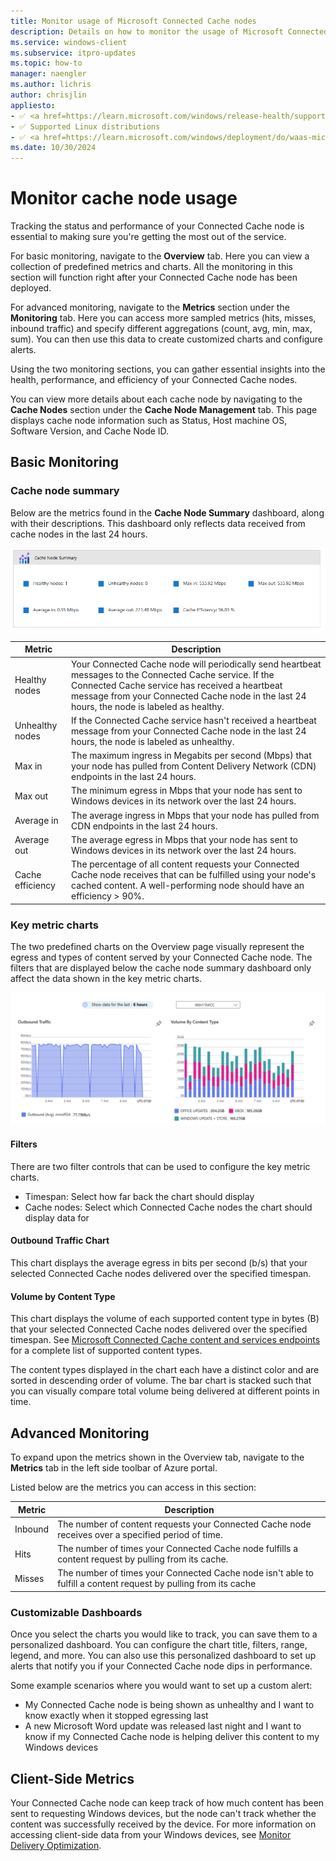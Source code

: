 ```yaml
---
title: Monitor usage of Microsoft Connected Cache nodes
description: Details on how to monitor the usage of Microsoft Connected Cache for Enterprise cache nodes.
ms.service: windows-client
ms.subservice: itpro-updates
ms.topic: how-to
manager: naengler
ms.author: lichris
author: chrisjlin
appliesto: 
- ✅ <a href=https://learn.microsoft.com/windows/release-health/supported-versions-windows-client target=_blank>Windows 11</a>
- ✅ Supported Linux distributions
- ✅ <a href=https://learn.microsoft.com/windows/deployment/do/waas-microsoft-connected-cache target=_blank>Microsoft Connected Cache for Enterprise</a>	
ms.date: 10/30/2024
---
```


# Monitor cache node usage

Tracking the status and performance of your Connected Cache node is essential to making sure you're getting the most out of the service.

For basic monitoring, navigate to the **Overview** tab. Here you can view a collection of predefined metrics and charts. All the monitoring in this section will function right after your Connected Cache node has been deployed.

For advanced monitoring, navigate to the **Metrics** section under the **Monitoring** tab. Here you can access more sampled metrics (hits, misses, inbound traffic) and specify different aggregations (count, avg, min, max, sum). You can then use this data to create customized charts and configure alerts.

Using the two monitoring sections, you can gather essential insights into the health, performance, and efficiency of your Connected Cache nodes.

You can view more details about each cache node by navigating to the **Cache Nodes** section under the **Cache Node Management** tab. This page displays cache node information such as Status, Host machine OS, Software Version, and Cache Node ID.

## Basic Monitoring

### Cache node summary

Below are the metrics found in the **Cache Node Summary** dashboard, along with their descriptions. This dashboard only reflects data received from cache nodes in the last 24 hours.

![Screenshot of cache node summary in the Azure portal interface.](../images/mcc-ent-cache-node-summary.png)

| Metric | Description |
| --- | --- |
| Healthy nodes | Your Connected Cache node will periodically send heartbeat messages to the Connected Cache service. If the Connected Cache service has received a heartbeat message from your Connected Cache node in the last 24 hours, the node is labeled as healthy. |
| Unhealthy nodes | If the Connected Cache service hasn't received a heartbeat message from your Connected Cache node in the last 24 hours, the node is labeled as unhealthy. |
| Max in | The maximum ingress in Megabits per second (Mbps) that your node has pulled from Content Delivery Network (CDN) endpoints in the last 24 hours. |
| Max out | The minimum egress in Mbps that your node has sent to Windows devices in its network over the last 24 hours. |
| Average in | The average ingress in Mbps that your node has pulled from CDN endpoints in the last 24 hours. |
| Average out | The average egress in Mbps that your node has sent to Windows devices in its network over the last 24 hours. |
| Cache efficiency | The percentage of all content requests your Connected Cache node receives that can be fulfilled using your node's cached content. A well-performing node should have an efficiency > 90%. |

### Key metric charts

The two predefined charts on the Overview page visually represent the egress and types of content served by your Connected Cache node. The filters that are displayed below the cache node summary dashboard only affect the data shown in the key metric charts.

![Screenshot of key metric charts in the Azure portal interface.](../images/mcc-ent-key-metric-charts.png)

#### Filters

There are two filter controls that can be used to configure the key metric charts.

- Timespan: Select how far back the chart should display
- Cache nodes: Select which Connected Cache nodes the chart should display data for

#### Outbound Traffic Chart

This chart displays the average egress in bits per second (b/s) that your selected Connected Cache nodes delivered over the specified timespan.

#### Volume by Content Type

This chart displays the volume of each supported content type in bytes (B) that your selected Connected Cache nodes delivered over the specified timespan. See [Microsoft Connected Cache content and services endpoints](delivery-optimization-endpoints.md) for a complete list of supported content types.

The content types displayed in the chart each have a distinct color and are sorted in descending order of volume. The bar chart is stacked such that you can visually compare total volume being delivered at different points in time.

## Advanced Monitoring

To expand upon the metrics shown in the Overview tab, navigate to the **Metrics** tab in the left side toolbar of Azure portal.

Listed below are the metrics you can access in this section:

| Metric | Description |
| --- | --- |
| Inbound | The number of content requests your Connected Cache node receives over a specified period of time. |
| Hits | The number of times your Connected Cache node fulfills a content request by pulling from its cache. |
| Misses | The number of times your Connected Cache node isn't able to fulfill a content request by pulling from its cache |

### Customizable Dashboards

Once you select the charts you would like to track, you can save them to a personalized dashboard. You can configure the chart title, filters, range, legend, and more. You can also use this personalized dashboard to set up alerts that notify you if your Connected Cache node dips in performance.

Some example scenarios where you would want to set up a custom alert:

- My Connected Cache node is being shown as unhealthy and I want to know exactly when it stopped egressing last
- A new Microsoft Word update was released last night and I want to know if my Connected Cache node is helping deliver this content to my Windows devices

## Client-Side Metrics

Your Connected Cache node can keep track of how much content has been sent to requesting Windows devices, but the node can't track whether the content was successfully received by the device. For more information on accessing client-side data from your Windows devices, see [Monitor Delivery Optimization](waas-delivery-optimization-monitor.md).
